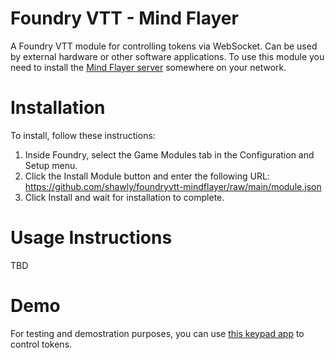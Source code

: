 # Foundry VTT - Mind Flayer

A Foundry VTT module for controlling tokens via WebSocket. Can be used by external hardware or other software applications.
To use this module you need to install the [Mind Flayer server](https://github.com/shawly/mindflayer-server) somewhere on your network.

# Installation

To install, follow these instructions:

1.  Inside Foundry, select the Game Modules tab in the Configuration and Setup menu.
2.  Click the Install Module button and enter the following URL: https://github.com/shawly/foundryvtt-mindflayer/raw/main/module.json
3.  Click Install and wait for installation to complete.

# Usage Instructions

TBD

# Demo

For testing and demostration purposes, you can use [this keypad app](https://shawly.github.io/mindflayer-server/test/keypad.html) to control tokens.
